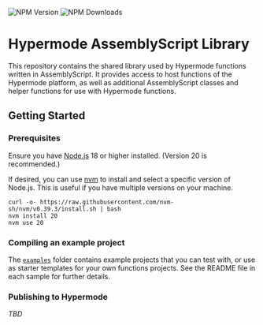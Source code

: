 ![NPM Version](https://img.shields.io/npm/v/%40hypermode%2Ffunctions-as) ![NPM Downloads](https://img.shields.io/npm/dw/%40hypermode%2Ffunctions-as)


# Hypermode AssemblyScript Library

This repository contains the shared library used by Hypermode functions written in AssemblyScript.
It provides access to host functions of the Hypermode platform, as well as additional
AssemblyScript classes and helper functions for use with Hypermode functions.

## Getting Started

### Prerequisites

Ensure you have [Node.js](https://nodejs.org/) 18 or higher installed. (Version 20 is recommended.)

If desired, you can use [nvm](https://github.com/nvm-sh/nvm/blob/master/README.md) to install
and select a specific version of Node.js. This is useful if you have multiple versions on your machine.

```
curl -o- https://raw.githubusercontent.com/nvm-sh/nvm/v0.39.3/install.sh | bash
nvm install 20
nvm use 20
```

### Compiling an example project

The [`examples`](./examples/) folder contains example projects that you can test with,
or use as starter templates for your own functions projects.
See the README file in each sample for further details.

### Publishing to Hypermode

_TBD_

